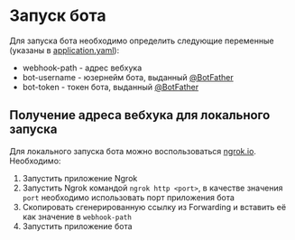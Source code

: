 # Запуск бота

Для запуска бота необходимо определить следующие переменные (указаны
в [application.yaml](src/main/resources/application.yaml)):

* webhook-path - адрес вебхука
* bot-username - юзернейм бота, выданный [@BotFather](https://t.me/BotFather)
* bot-token - токен бота, выданный [@BotFather](https://t.me/BotFather)

## Получение адреса вебхука для локального запуска

Для локального запуска бота можно воспользоваться [ngrok.io](https://ngrok.io). Необходимо:

1. Запустить приложение Ngrok
2. Запустить Ngrok командой `ngrok http <port>`, в качестве значения `port` необходимо использовать порт приложения бота
3. Скопировать сгенерированную ссылку из Forwarding и вставить её как значение в `webhook-path`
4. Запустить приложение бота